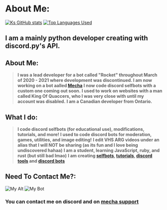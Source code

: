 # About Me:
[![Ks GitHub stats](https://github-readme-stats.vercel.app/api?username=ksIsCute&theme=synthwave)](https://github.com/ksiscute)
[![Top Languages Used](https://github-readme-stats.vercel.app/api/top-langs/?username=ksIsCute&layout=compact&langs_count=10)](https://github.com/ksiscute)
## I am a mainly python developer creating with discord.py's API.
## About Me:
> **I was a lead developer for a bot called "Rocket" throughout March of 2020 - 2021 where development was discontinued. I am now working on a bot aalled [Mecha](https://mechadiscord.tk)**
> **I now code discord selfbots with a custom one coming out soon.**
> **I used to work on websites with a man called King Of Quaccers, who I was very close with until my account was disabled.**
> **I am a Canadian developer from Ontario.**
## What I do:
> **I code discord selfbots (for educational use), modifications, tutorials, and more!**
> **I used to code discord bots for moderation, games, utilities, and image editing!**
> **I edit VHS ARG videos under an alias that I will NOT be sharing (as its fun and I love being undiscovered hahaa)**
> **I am a student, learning JavaScript, ruby, and rust (but still bad lmao)**
> **I am creating [selfbots](https://github.com/ksIsCute/DestroyerSelfbot), [tutorials](https://github.com/ksIsCute/SelfbotTesting), [discord tools](https://github.com/ksIsCute/EmbedMassDM) and [discord bots](https://mechadiscord.tk)**
## Need To Contact Me?:
![My Alt](https://dcbadge.vercel.app/api/shield/940289135074238594?theme=discord&logoColor=orange)
![My Bot](https://dcbadge.vercel.app/api/shield/bot/930821149644963900?theme=discord&logoColor=red)
### You can contact me on discord and on [mecha support](https://mechadiscord.tk)
